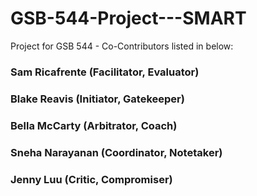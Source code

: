 # GSB-544-Project---SMART
Project for GSB 544 - Co-Contributors listed in below:

### **Sam Ricafrente (Facilitator, Evaluator)**
### **Blake Reavis (Initiator, Gatekeeper)**
### **Bella McCarty (Arbitrator, Coach)**
### **Sneha Narayanan (Coordinator, Notetaker)**
### **Jenny Luu (Critic, Compromiser)**
